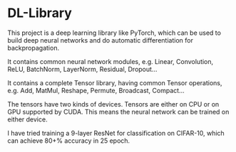 # DL-Library

This project is a deep learning library like PyTorch, which can be used to build deep neural networks and do automatic differentiation for backpropagation.

It contains common neural network modules, e.g. Linear, Convolution, ReLU, BatchNorm, LayerNorm, Residual, Dropout...

It contains a complete Tensor library, having common Tensor operations, e.g. Add, MatMul, Reshape, Permute, Broadcast, Compact...

The tensors have two kinds of devices. Tensors are either on CPU or on GPU supported by CUDA. This means the neural network can be trained on either device.

I have tried training a 9-layer ResNet for classification on CIFAR-10, which can achieve 80+% accuracy in 25 epoch.
